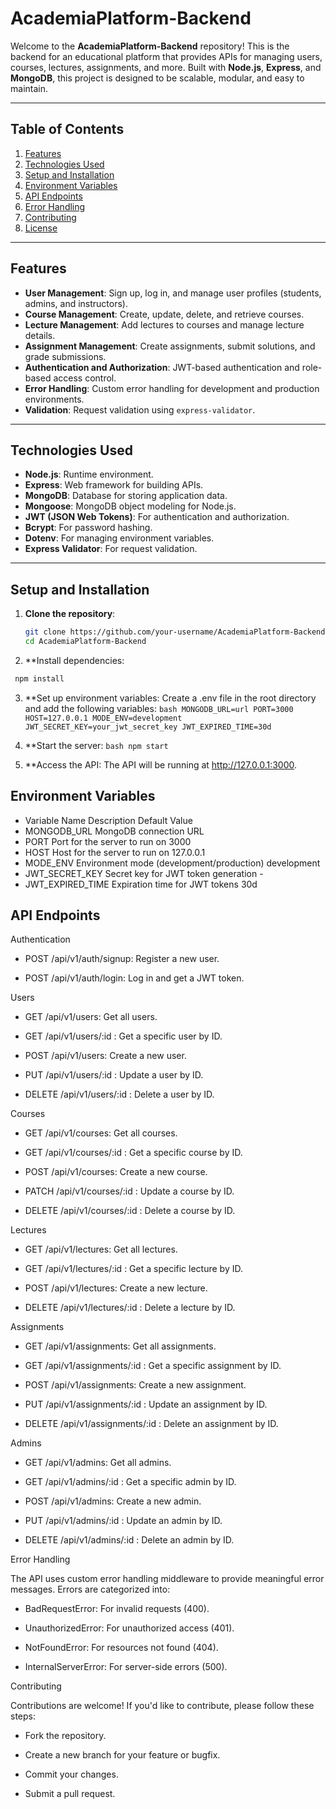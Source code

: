 # AcademiaPlatform-Backend

Welcome to the **AcademiaPlatform-Backend** repository! This is the backend for an educational platform that provides APIs for managing users, courses, lectures, assignments, and more. Built with **Node.js**, **Express**, and **MongoDB**, this project is designed to be scalable, modular, and easy to maintain.

---

## Table of Contents

1. [Features](#features)
2. [Technologies Used](#technologies-used)
3. [Setup and Installation](#setup-and-installation)
4. [Environment Variables](#environment-variables)
5. [API Endpoints](#api-endpoints)
6. [Error Handling](#error-handling)
7. [Contributing](#contributing)
8. [License](#license)

---

## Features

- **User Management**: Sign up, log in, and manage user profiles (students, admins, and instructors).
- **Course Management**: Create, update, delete, and retrieve courses.
- **Lecture Management**: Add lectures to courses and manage lecture details.
- **Assignment Management**: Create assignments, submit solutions, and grade submissions.
- **Authentication and Authorization**: JWT-based authentication and role-based access control.
- **Error Handling**: Custom error handling for development and production environments.
- **Validation**: Request validation using `express-validator`.

---

## Technologies Used

- **Node.js**: Runtime environment.
- **Express**: Web framework for building APIs.
- **MongoDB**: Database for storing application data.
- **Mongoose**: MongoDB object modeling for Node.js.
- **JWT (JSON Web Tokens)**: For authentication and authorization.
- **Bcrypt**: For password hashing.
- **Dotenv**: For managing environment variables.
- **Express Validator**: For request validation.

---

## Setup and Installation

1. **Clone the repository**:
   ```bash
   git clone https://github.com/your-username/AcademiaPlatform-Backend.git
   cd AcademiaPlatform-Backend

 2. **Install dependencies:
   ```bash
    npm install
   ```

  3. **Set up environment variables:
    Create a .env file in the root directory and add the following variables:
    ```bash
    MONGODB_URL=url
    PORT=3000
    HOST=127.0.0.1
    MODE_ENV=development
    JWT_SECRET_KEY=your_jwt_secret_key
    JWT_EXPIRED_TIME=30d
    ```

  4. **Start the server:
    ```bash
    npm start
    ```
  5. **Access the API:
    The API will be running at http://127.0.0.1:3000.

## Environment Variables
  - Variable Name	Description	Default Value
  - MONGODB_URL	MongoDB connection URL
  - PORT	Port for the server to run on	3000
  - HOST	Host for the server to run on	127.0.0.1
  - MODE_ENV	Environment mode (development/production)	development
  - JWT_SECRET_KEY	Secret key for JWT token generation	-
  - JWT_EXPIRED_TIME	Expiration time for JWT tokens	30d
 
## API Endpoints
Authentication

   - POST /api/v1/auth/signup: Register a new user.

   - POST /api/v1/auth/login: Log in and get a JWT token.

Users

   - GET /api/v1/users: Get all users.

   - GET /api/v1/users/:id : Get a specific user by ID.

   - POST /api/v1/users: Create a new user.

   - PUT /api/v1/users/:id : Update a user by ID.

   - DELETE /api/v1/users/:id : Delete a user by ID.

Courses

   - GET /api/v1/courses: Get all courses.

   - GET /api/v1/courses/:id : Get a specific course by ID.

   - POST /api/v1/courses: Create a new course.

   - PATCH /api/v1/courses/:id : Update a course by ID.

   - DELETE /api/v1/courses/:id : Delete a course by ID.

Lectures

   - GET /api/v1/lectures: Get all lectures.

   - GET /api/v1/lectures/:id : Get a specific lecture by ID.

   - POST /api/v1/lectures: Create a new lecture.

   - DELETE /api/v1/lectures/:id : Delete a lecture by ID.

Assignments

   - GET /api/v1/assignments: Get all assignments.

   - GET /api/v1/assignments/:id : Get a specific assignment by ID.

   - POST /api/v1/assignments: Create a new assignment.

   - PUT /api/v1/assignments/:id : Update an assignment by ID.

   - DELETE /api/v1/assignments/:id : Delete an assignment by ID.

Admins

   - GET /api/v1/admins: Get all admins.

   - GET /api/v1/admins/:id : Get a specific admin by ID.

   - POST /api/v1/admins: Create a new admin.

   - PUT /api/v1/admins/:id : Update an admin by ID.

   - DELETE /api/v1/admins/:id : Delete an admin by ID.

Error Handling

The API uses custom error handling middleware to provide meaningful error messages. Errors are categorized into:

   - BadRequestError: For invalid requests (400).

   - UnauthorizedError: For unauthorized access (401).

   - NotFoundError: For resources not found (404).

   - InternalServerError: For server-side errors (500).

Contributing

Contributions are welcome! If you'd like to contribute, please follow these steps:

   - Fork the repository.

   - Create a new branch for your feature or bugfix.

   - Commit your changes.

   - Submit a pull request.
